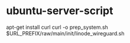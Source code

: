# ubuntu-server-script

apt-get install curl
curl -o prep_system.sh $URL_PREFIX/raw/main/init/linode_wireguard.sh